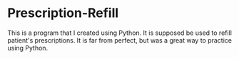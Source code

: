 # Prescription-Refill
This is a program that I created using Python. It is supposed be used to refill patient's prescriptions. It is far from perfect, but was a great way to practice using Python. 